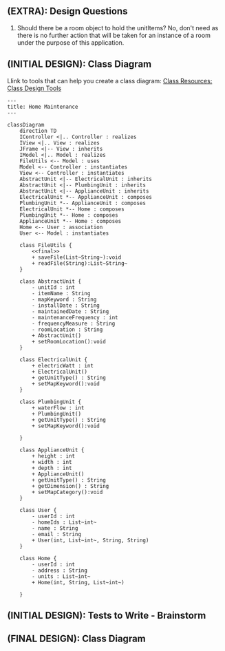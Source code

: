 ## (EXTRA): Design Questions
1. Should there be a room object to hold the unitItems? No, don't need as there is no further action that will be taken for an instance of a room under the purpose of this application.

## (INITIAL DESIGN): Class Diagram

Llink to tools that can help you create a class diagram: [Class Resources: Class Design Tools](https://github.com/CS5004-khoury-lionelle/Resources?tab=readme-ov-file#uml-design-tools)

```mermaid
---
title: Home Maintenance
---

classDiagram
    direction TD
    IController <|.. Controller : realizes
    IView <|.. View : realizes
    JFrame <|-- View : inherits
    IModel <|.. Model : realizes
    FileUtils <-- Model : uses
    Model <-- Controller : instantiates
    View <-- Controller : instantiates
    AbstractUnit <|-- ElectricalUnit : inherits
    AbstractUnit <|-- PlumbingUnit : inherits
    AbstractUnit <|-- ApplianceUnit : inherits
    ElectricalUnit *-- ApplianceUnit : composes
    PlumbingUnit *-- ApplianceUnit : composes
    ElectricalUnit *-- Home : composes
    PlumbingUnit *-- Home : composes
    ApplianceUnit *-- Home : composes
    Home <-- User : association
    User <-- Model : instantiates

    class FileUtils {
        <<final>>
        + saveFile(List~String~):void
        + readFile(String):List~String~
    }

    class AbstractUnit {
        - unitId : int
        - itemName : String
        - mapKeyword : String
        - installDate : String
        - maintainedDate : String
        - maintenanceFrequency : int
        - frequencyMeasure : String
        - roomLocation : String
        + AbstractUnit()
        + setRoomLocation():void
    }

    class ElectricalUnit {
        + electricWatt : int
        + ElectricalUnit()
        + getUnitType() : String
        + setMapKeyword():void
    }

    class PlumbingUnit {
        + waterFlow : int
        + PlumbingUnit()
        + getUnitType() : String
        + setMapKeyword():void

    }

    class ApplianceUnit {
        + height : int
        + width : int
        + depth : int
        + ApplianceUnit()
        + getUnitType() : String
        + getDimension() : String
        + setMapCategory():void
    }

    class User {
        - userId : int
        - homeIds : List~int~
        - name : String
        - email : String
        + User(int, List~int~, String, String)
    }

    class Home {
        - userId : int
        - address : String
        - units : List~int~
        + Home(int, String, List~int~)

    }
```

## (INITIAL DESIGN): Tests to Write - Brainstorm

## (FINAL DESIGN): Class Diagram